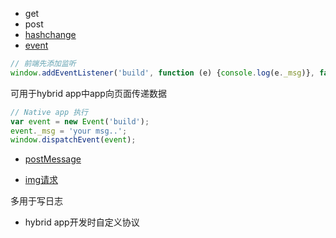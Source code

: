 
* get
* post
* [hashchange](https://developer.mozilla.org/zh-CN/docs/Web/Events/hashchange)
* [event](https://developer.mozilla.org/zh-CN/docs/Web/Guide/Events/Creating_and_triggering_events#The_old-fashioned_way)


```js
// 前端先添加监听
window.addEventListener('build', function (e) {console.log(e._msg)}, false);

```

可用于hybrid app中app向页面传递数据

```js
// Native app 执行
var event = new Event('build');
event._msg = 'your msg..';
window.dispatchEvent(event);
```

* [postMessage](https://www.smashingmagazine.com/2014/11/styling-and-animating-svgs-with-css/#style-cascades)

* [img请求]()

多用于写日志

* hybrid app开发时自定义协议


